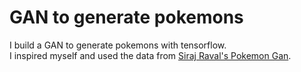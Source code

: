 # GAN to generate pokemons

I build a GAN to generate pokemons with tensorflow. <br>
I inspired myself and used the data from [Siraj Raval's Pokemon Gan](https://github.com/llSourcell/Pokemon_GAN).
